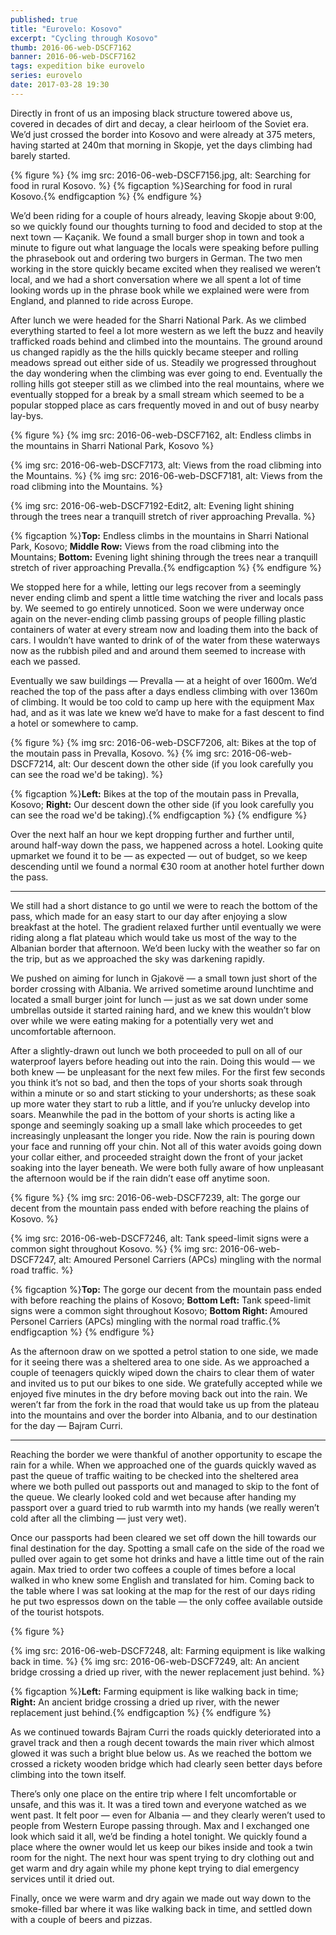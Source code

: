 ```yaml
---
published: true
title: "Eurovelo: Kosovo"
excerpt: "Cycling through Kosovo"
thumb: 2016-06-web-DSCF7162
banner: 2016-06-web-DSCF7162
tags: expedition bike eurovelo
series: eurovelo
date: 2017-03-28 19:30
---
```


Directly in front of us an imposing black structure towered above us, covered in decades of dirt and decay, a clear heirloom of the Soviet era. We’d just crossed the border into Kosovo and were already at 375 meters, having started at 240m that morning in Skopje, yet the days climbing had barely started. 

{% figure %}
  {% img src: 2016-06-web-DSCF7156.jpg, alt: Searching for food in rural Kosovo. %}
  {% figcaption %}Searching for food in rural Kosovo.{% endfigcaption %}
{% endfigure %}

We’d been riding for a couple of hours already, leaving Skopje about 9:00, so we quickly found our thoughts turning to food and decided to stop at the next town — Kaçanik. We found a small burger shop in town and took a minute to figure out what language the locals were speaking before pulling the phrasebook out and ordering two burgers in German. The two men working in the store quickly became excited when they realised we weren’t local, and we had a short conversation where we all spent a lot of time looking words up in the phrase book while we explained were were from England, and planned to ride across Europe. 

After lunch we were headed for the Sharri National Park. As we climbed everything started to feel a lot more western as we left the buzz and heavily trafficked roads behind and climbed into the mountains. The ground around us changed rapidly as the the hills quickly became steeper and rolling meadows spread out either side of us. Steadily we progressed throughout the day wondering when the climbing was ever going to end. Eventually the rolling hills got steeper still as we climbed into the real mountains, where we eventually stopped for a break by a small stream which seemed to be a popular stopped place as cars frequently moved in and out of busy nearby lay-bys. 

{% figure %}
  {% img src: 2016-06-web-DSCF7162, alt: Endless climbs in the mountains in Sharri National Park, Kosovo %}

  <div class="row pair">
    {% img src: 2016-06-web-DSCF7173, alt: Views from the road clibming into the Mountains. %}
    {% img src: 2016-06-web-DSCF7181, alt: Views from the road clibming into the Mountains. %}
  </div>

  {% img src: 2016-06-web-DSCF7192-Edit2, alt: Evening light shining through the trees near a tranquill stretch of river approaching Prevalla. %}

  {% figcaption %}**Top:** Endless climbs in the mountains in Sharri National Park, Kosovo; **Middle Row:** Views from the road clibming into the Mountains; **Bottom:** Evening light shining through the trees near a tranquill stretch of river approaching Prevalla.{% endfigcaption %}
{% endfigure %}

We stopped here for a while, letting our legs recover from a seemingly never ending climb and spent a little time watching the river and locals pass by. We seemed to go entirely unnoticed. Soon we were underway once again on the never-ending climb passing groups of people filling plastic containers of water at every stream now and loading them into the back of cars. I wouldn’t have wanted to drink of of the water from these waterways now as the rubbish piled and and around them seemed to increase with each we passed. 

Eventually we saw buildings — Prevalla — at a height of over 1600m. We’d reached the top of the pass after a days endless climbing with over 1360m of climbing. It would be too cold to camp up here with the equipment Max had, and as it was late we knew we’d have to make for a fast descent to find a hotel or somewhere to camp. 

{% figure %}
  {% img src: 2016-06-web-DSCF7206, alt: Bikes at the top of the moutain pass in Prevalla, Kosovo.  %}
  {% img src: 2016-06-web-DSCF7214, alt: Our descent down the other side (if you look carefully you can see the road we'd be taking).  %}

  {% figcaption %}**Left:** Bikes at the top of the moutain pass in Prevalla, Kosovo; **Right:** Our descent down the other side (if you look carefully you can see the road we'd be taking).{% endfigcaption %}
{% endfigure %}

Over the next half an hour we kept dropping further and further until, around half-way down the pass, we happened across a hotel. Looking quite upmarket we found it to be — as expected — out of budget, so we keep descending until we found a normal €30 room at another hotel further down the pass. 

---

We still had a short distance to go until we were to reach the bottom of the pass, which made for an easy start to our day after enjoying a slow breakfast at the hotel. The gradient relaxed further until eventually we were riding along a flat plateau which would take us most of the way to the Albanian border that afternoon. We’d been lucky with the weather so far on the trip, but as we approached the sky was darkening rapidly. 

We pushed on aiming for lunch in Gjakovë — a small town just short of the border crossing with Albania. We arrived sometime around lunchtime and located a small burger joint for lunch — just as we sat down under some umbrellas outside it started raining hard, and we knew this wouldn’t blow over while we were eating making for a potentially very wet and uncomfortable afternoon. 

After a slightly-drawn out lunch we both proceeded to pull on all of our waterproof layers before heading out into the rain. Doing this would — we both knew — be unpleasant for the next few miles. For the first few seconds you think it’s not so bad, and then the tops of your shorts soak through within a minute or so and start sticking to your undershorts; as these soak up more water they start to rub a little, and if you’re unlucky develop into soars. Meanwhile the pad in the bottom of your shorts is acting like a sponge and seemingly soaking up a small lake which proceedes to get increasingly unpleasant the longer you ride. Now the rain is pouring down your face and running off your chin. Not all of this water avoids going down your collar either, and proceeded straight down the front of your jacket soaking into the layer beneath. We were both fully aware of how unpleasant the afternoon would be if the rain didn’t ease off anytime soon. 

{% figure %}
  {% img src: 2016-06-web-DSCF7239, alt: The gorge our decent from the mountain pass ended with before reaching the plains of Kosovo.  %}

  <div class="row pair">
    {% img src: 2016-06-web-DSCF7246, alt: Tank speed-limit signs were a common sight throughout Kosovo.  %}
    {% img src: 2016-06-web-DSCF7247, alt: Amoured Personel Carriers (APCs) mingling with the normal road traffic.  %}
  </div>

  {% figcaption %}**Top:** The gorge our decent from the mountain pass ended with before reaching the plains of Kosovo; **Bottom Left:** Tank speed-limit signs were a common sight throughout Kosovo; **Bottom Right:** Amoured Personel Carriers (APCs) mingling with the normal road traffic.{% endfigcaption %}
{% endfigure %}

As the afternoon draw on we spotted a petrol station to one side, we made for it seeing there was a sheltered area to one side. As we approached a couple of teenagers quickly wiped down the chairs to clear them of water and invited us to put our bikes to one side. We gratefully accepted while we enjoyed five minutes in the dry before moving back out into the rain. We weren’t far from the fork in the road that would take us up from the plateau into the mountains and over the border into Albania, and to our destination for the day — Bajram Curri. 

---

Reaching the border we were thankful of another opportunity to escape the rain for a while. When we approached one of the guards quickly waved as past the queue of traffic waiting to be checked into the sheltered area where we both pulled out passports out and managed to skip to the font of the queue. We clearly looked cold and wet because after handing my passport over a guard tried to rub warmth into my hands (we really weren’t cold after all the climbing — just very wet). 

Once our passports had been cleared we set off down the hill towards our final destination for the day. Spotting a small cafe on the side of the road we pulled over again to get some hot drinks and have a little time out of the rain again. Max tried to order two coffees a couple of times before a local walked in who knew some English and translated for him. Coming back to the table where I was sat looking at the map for the rest of our days riding he put two espressos down on the table — the only coffee available outside of the tourist hotspots. 

{% figure %}
  <div class="row pair">
    {% img src: 2016-06-web-DSCF7248, alt: Farming equipment is like walking back in time. %}
    {% img src: 2016-06-web-DSCF7249, alt: An ancient bridge crossing a dried up river, with the newer replacement just behind. %}
  </div>

  {% figcaption %}**Left:** Farming equipment is like walking back in time; **Right:** An ancient bridge crossing a dried up river, with the newer replacement just behind.{% endfigcaption %}
{% endfigure %}

As we continued towards Bajram Curri the roads quickly deteriorated into a gravel track and then a rough decent towards the main river which almost glowed it was such a bright blue below us. As we reached the bottom we crossed a rickety wooden bridge which had clearly seen better days before climbing into the town itself. 

There’s only one place on the entire trip where I felt uncomfortable or unsafe, and this was it. It was a tired town and everyone watched as we went past. It felt poor — even for Albania — and they clearly weren’t used to people from Western Europe passing through. Max and I exchanged one look which said it all, we’d be finding a hotel tonight. We quickly found a place where the owner would let us keep our bikes inside and took a twin room for the night. The next hour was spent trying to dry clothing out and get warm and dry again while my phone kept trying to dial emergency services until it dried out. 

Finally, once we were warm and dry again we made out way down to the smoke-filled bar where it was like walking back in time, and settled down with a couple of beers and pizzas. 